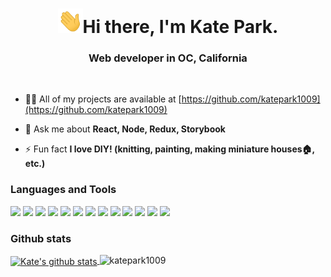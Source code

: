 <h1 align="center"><img src="https://raw.githubusercontent.com/ABSphreak/ABSphreak/master/gifs/Hi.gif" width="40px" />Hi there, I'm Kate Park.</h1>
<h3 align="center">Web developer in OC, California</h3>

<br />

- 👨‍💻 All of my projects are available at [https://github.com/katepark1009](https://github.com/katepark1009)

- 💬 Ask me about **React, Node, Redux, Storybook**

- ⚡ Fun fact **I love DIY! (knitting, painting, making miniature houses🏠, etc.)**

### Languages and Tools

![](https://img.shields.io/badge/-JavaScript-informational?style=flat&logo=javascript&logoColor=white&color=007BE0)
![](https://img.shields.io/badge/-HTML-informational?style=flat&logo=html&logoColor=white&color=007BE0)
![](https://img.shields.io/badge/-CSS-informational?style=flat&logo=css&logoColor=white&color=007BE0)
![](https://img.shields.io/badge/-SASS-informational?style=flat&logo=css&logoColor=white&color=007BE0)
![](https://img.shields.io/badge/-React-informational?style=flat&logo=react&logoColor=white&color=007BE0)
![](https://img.shields.io/badge/-ReactNative-informational?style=flat&logo=react&logoColor=white&color=007BE0)
![](https://img.shields.io/badge/-Redux-informational?style=flat&logo=redux&logoColor=white&color=007BE0)
![](https://img.shields.io/badge/-GraphQL-informational?style=flat&logo=graphql&logoColor=white&color=007BE0)
![](https://img.shields.io/badge/-Node-informational?style=flat&logo=node&logoColor=white&color=007BE0)
![](https://img.shields.io/badge/-PostgreSQL-informational?style=flat&logo=postgresql&logoColor=white&color=007BE0)
![](https://img.shields.io/badge/-Docker-informational?style=flat&logo=docker&logoColor=white&color=007BE0)
![](https://img.shields.io/badge/-Storybook-informational?style=flat&logo=book&logoColor=white&color=007BE0)
![](https://img.shields.io/badge/-Bash-informational?style=flat&logo=gnu-bash&logoColor=white&color=007BE0)

### Github stats

<a href="https://github.com/katepark1009/katepark1009">
  <img align="center" src="https://github-readme-stats.vercel.app/api?username=katepark1009&show_icons=true&line_height=27&count_private=true&theme=material-palenight&show_icons=true&hide=stars,issues" alt="Kate's github stats" />
</a>

<img src="https://komarev.com/ghpvc/?username=katepark1009&color=ff69b4" alt="katepark1009" />

